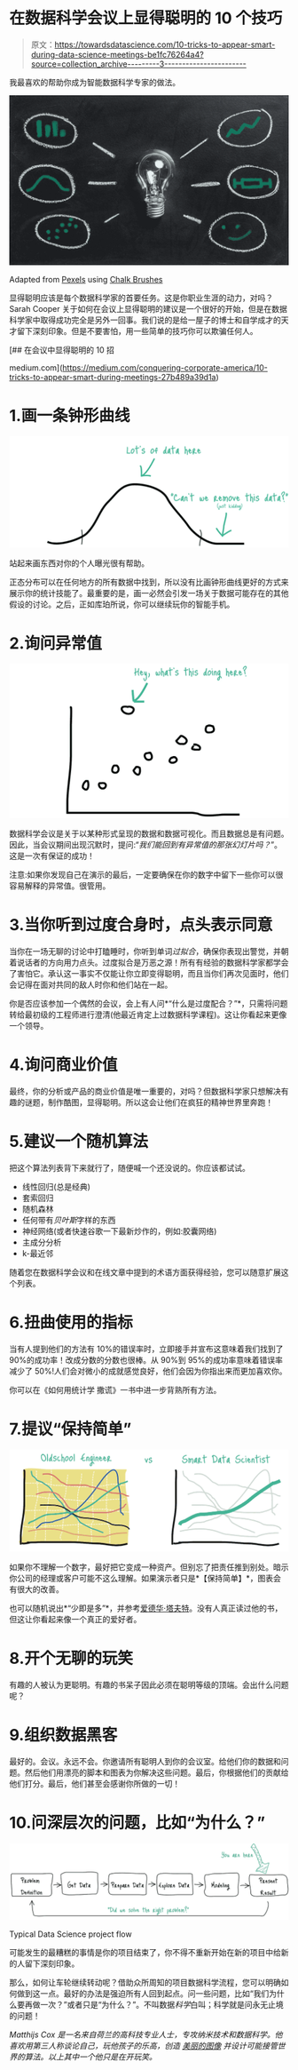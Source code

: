 # 在数据科学会议上显得聪明的 10 个技巧

> 原文：<https://towardsdatascience.com/10-tricks-to-appear-smart-during-data-science-meetings-be1fc76264a4?source=collection_archive---------3----------------------->

我最喜欢的帮助你成为智能数据科学专家的做法。

![](img/87c4e80b40be63a2d3016f6bd46ef83c.png)

Adapted from [Pexels](https://www.pexels.com/photo/abstract-blackboard-bulb-chalk-355948/) using [Chalk Brushes](https://www.deviantart.com/art/Chalk-Brush-for-any-situation-chalk-and-pastel-505938845)

显得聪明应该是每个数据科学家的首要任务。这是你职业生涯的动力，对吗？Sarah Cooper 关于如何在会议上显得聪明的建议是一个很好的开始，但是在数据科学家中取得成功完全是另外一回事。我们说的是给一屋子的博士和自学成才的天才留下深刻印象。但是不要害怕，用一些简单的技巧你可以欺骗任何人。

[](https://medium.com/conquering-corporate-america/10-tricks-to-appear-smart-during-meetings-27b489a39d1a) [## 在会议中显得聪明的 10 招

medium.com](https://medium.com/conquering-corporate-america/10-tricks-to-appear-smart-during-meetings-27b489a39d1a) 

# 1.画一条钟形曲线

![](img/12a509e0cdfdc96249cf280042056bb1.png)

站起来画东西对你的个人曝光很有帮助。

正态分布可以在任何地方的所有数据中找到，所以没有比画钟形曲线更好的方式来展示你的统计技能了。最重要的是，画一必然会引发一场关于数据可能存在的其他假设的讨论。之后，正如库珀所说，你可以继续玩你的智能手机。

# 2.询问异常值

![](img/90fa78ba6094be90621ccf81de6b4711.png)

数据科学会议是关于以某种形式呈现的数据和数据可视化。而且数据总是有问题。因此，当会议期间出现沉默时，提问:“*我们能回到有异常值的那张幻灯片吗？*”。这是一次有保证的成功！

注意:如果你发现自己在演示的最后，一定要确保在你的数字中留下一些你可以很容易解释的异常值。很管用。

# 3.当你听到过度合身时，点头表示同意

当你在一场无聊的讨论中打瞌睡时，你听到单词*过拟合*，确保你表现出警觉，并朝着说话者的方向用力点头。过度拟合是万恶之源！所有有经验的数据科学家都学会了害怕它。承认这一事实不仅能让你立即变得聪明，而且当你们再次见面时，他们会记得在面对共同的敌人时你和他们站在一起。

你是否应该参加一个偶然的会议，会上有人问*“什么是过度配合？”*，只需将问题转给最初级的工程师进行澄清(他最近肯定上过数据科学课程)。这让你看起来更像一个领导。

# 4.询问商业价值

最终，你的分析或产品的商业价值是唯一重要的，对吗？但数据科学家只想解决有趣的谜题，制作酷图，显得聪明。所以这会让他们在疯狂的精神世界里奔跑！

# 5.建议一个随机算法

把这个算法列表背下来就行了，随便喊一个还没说的。你应该都试试。

*   线性回归(总是经典)
*   套索回归
*   随机森林
*   任何带有*贝叶斯*字样的东西
*   神经网络(或者快速谷歌一下最新炒作的，例如:胶囊网络)
*   主成分分析
*   k-最近邻

随着您在数据科学会议和在线文章中提到的术语方面获得经验，您可以随意扩展这个列表。

# 6.扭曲使用的指标

当有人提到他们的方法有 10%的错误率时，立即接手并宣布这意味着我们找到了 90%的成功率！改成分数的分数也很棒。从 90%到 95%的成功率意味着错误率减少了 50%!人们会对微小的成就感觉良好，他们会因为你指出来而更加喜欢你。

你可以在《如何用统计学 撒谎》一书中进一步背熟所有方法。

# 7.提议“保持简单”

![](img/53b29fd3a049480a7c4d8e58db1ed978.png)

如果你不理解一个数字，最好把它变成一种资产。但别忘了把责任推到别处。暗示你公司的经理或客户可能不这么理解。如果演示者只是*【保持简单】*，图表会有很大的改善。

也可以随机说出*“少即是多”*，并参考[爱德华·塔夫特](https://www.edwardtufte.com/tufte/books_vdqi)。没有人真正读过他的书，但这让你看起来像一个真正的爱好者。

# 8.开个无聊的玩笑

有趣的人被认为更聪明。有趣的书呆子因此必须在聪明等级的顶端。会出什么问题呢？

# 9.组织数据黑客

最好的。会议。永远不会。你邀请所有聪明人到你的会议室。给他们你的数据和问题。然后他们用漂亮的脚本和图表为你解决这些问题。最后，你根据他们的贡献给他们打分。最后，他们甚至会感谢你所做的一切！

# 10.问深层次的问题，比如“为什么？”

![](img/d4550b675a46881ccab11166ef8ecc41.png)

Typical Data Science project flow

可能发生的最糟糕的事情是你的项目结束了，你不得不重新开始在新的项目中给新的人留下深刻印象。

那么，如何让车轮继续转动呢？借助众所周知的项目数据科学流程，您可以明确如何做到这一点。最好的办法是强迫所有人回到起点。问一些问题，比如“我们为什么要再做一次？”或者只是“为什么？”。不叫数据*科学*白叫；科学就是问永无止境的问题！

*Matthijs Cox 是一名来自荷兰的高科技专业人士，专攻纳米技术和数据科学。他喜欢用第三人称谈论自己，玩他孩子的乐高，创造* [*美丽的图像*](https://art4science.deviantart.com/gallery/) *并设计可能接管世界的算法。以上其中一个他只是在开玩笑。*